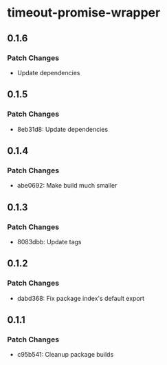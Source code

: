 # timeout-promise-wrapper

## 0.1.6

### Patch Changes

- Update dependencies

## 0.1.5

### Patch Changes

- 8eb31d8: Update dependencies

## 0.1.4

### Patch Changes

- abe0692: Make build much smaller

## 0.1.3

### Patch Changes

- 8083dbb: Update tags

## 0.1.2

### Patch Changes

- dabd368: Fix package index's default export

## 0.1.1

### Patch Changes

- c95b541: Cleanup package builds

